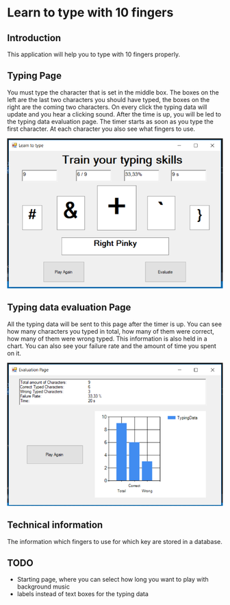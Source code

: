 # Learn to type with 10 fingers
## Introduction
This application will help you to type with 10 fingers properly.
## Typing Page
You must type the character that is set in the middle box. The boxes on the left are the last two characters you should have typed, the boxes on the right are the coming two characters. On every click the typing data will update and you hear a clicking sound. After the time is up, you will be led to the typing data evaluation page. The timer starts as soon as you type the first character. At each character you also see what fingers to use.    
  
![alt text](https://github.com/lulu98/learn-to-type-with-10-fingers/blob/master/TypingPage.PNG)
## Typing data evaluation Page
All the typing data will be sent to this page after the timer is up. You can see how many characters you typed in total, how many of them were correct, how many of them were wrong typed. This information is also held in a chart. You can also see your failure rate and the amount of time you spent on it.  
  
![alt text](https://github.com/lulu98/learn-to-type-with-10-fingers/blob/master/TypingEvaluationPage.PNG)
## Technical information
The information which fingers to use for which key are stored in a database.
## TODO 
- Starting page, where you can select how long you want to play with background music  
- labels instead of text boxes for the typing data
